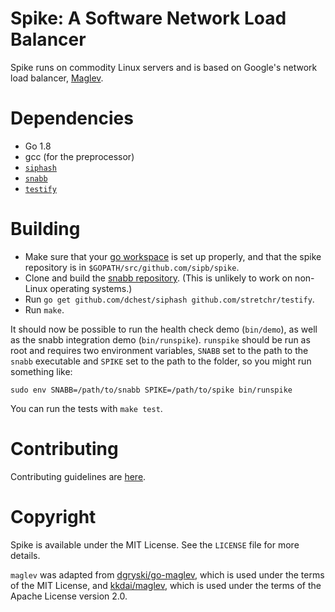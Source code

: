# Spike: A Software Network Load Balancer

Spike runs on commodity Linux servers and is based on Google's network
load balancer, [Maglev][0].

[0]: https://research.google.com/pubs/pub44824.html

# Dependencies

* Go 1.8
* gcc (for the preprocessor)
* [`siphash`](https://github.com/dchest/siphash)
* [`snabb`](https://github.com/snabbco/snabb)
* [`testify`](https://github.com/stretchr/testify)

# Building

* Make sure that your [go workspace](https://golang.org/doc/code.html)
  is set up properly, and that the spike repository is in
  `$GOPATH/src/github.com/sipb/spike`.
* Clone and build the [snabb repository](https://github.com/snabbco/snabb).
  (This is unlikely to work on non-Linux operating systems.)
* Run `go get github.com/dchest/siphash github.com/stretchr/testify`.
* Run `make`.

It should now be possible to run the health check demo (`bin/demo`), as
well as the snabb integration demo (`bin/runspike`). `runspike` should
be run as root and requires two environment variables, `SNABB` set to
the path to the `snabb` executable and `SPIKE` set to the path to the
folder, so you might run something like:

    sudo env SNABB=/path/to/snabb SPIKE=/path/to/spike bin/runspike

You can run the tests with `make test`.

# Contributing

Contributing guidelines are [here](CONTRIBUTING.md).

# Copyright

Spike is available under the MIT License. See the `LICENSE` file for
more details.

`maglev` was adapted from
[dgryski/go-maglev](https://github.com/dgryski/go-maglev/), which is
used under the terms of the MIT License, and
[kkdai/maglev](https://github.com/kkdai/maglev), which is used under the
terms of the Apache License version 2.0.

